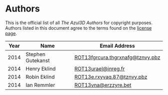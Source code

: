 # Authors

This is the official list of all *The Azul3D Authors* for copyright purposes. Authors listed in this document agree to the terms found on the [license page](/doc/license.html).

| Year | Name              | Email Address                      |
|------|-------------------|------------------------------------|
| 2014 | Stephen Gutekanst | <ROT13fgrcura.thgrxnafg@tznvy.pbz> |
| 2014 | Henry Eklind      | <ROT13urael@inreg.fr>              |
| 2014 | Robin Eklind      | <ROT13e.rxyvaq.87@tznvy.pbz>       |
| 2014 | Ian Remmler       | <ROT13vna@erzzyre.bet>             |
